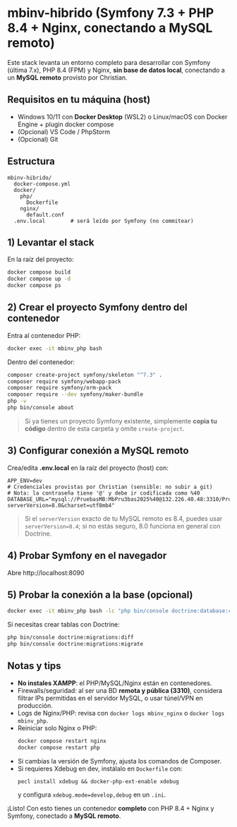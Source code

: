 # mbinv-hibrido (Symfony 7.3 + PHP 8.4 + Nginx, conectando a MySQL remoto)

Este stack levanta un entorno completo para desarrollar con Symfony (última 7.x), PHP 8.4 (FPM) y Nginx, **sin base de datos local**, conectando a un **MySQL remoto** provisto por Christian.

## Requisitos en tu máquina (host)
- Windows 10/11 con **Docker Desktop** (WSL2) o Linux/macOS con Docker Engine + plugin docker compose
- (Opcional) VS Code / PhpStorm
- (Opcional) Git

## Estructura
```
mbinv-hibrido/
  docker-compose.yml
  docker/
    php/
      Dockerfile
    nginx/
      default.conf
  .env.local        # será leído por Symfony (no commitear)
```

## 1) Levantar el stack
En la raíz del proyecto:
```bash
docker compose build
docker compose up -d
docker compose ps
```

## 2) Crear el proyecto Symfony dentro del contenedor
Entra al contenedor PHP:
```bash
docker exec -it mbinv_php bash
```

Dentro del contenedor:
```bash
composer create-project symfony/skeleton "^7.3" .
composer require symfony/webapp-pack
composer require symfony/orm-pack
composer require --dev symfony/maker-bundle
php -v
php bin/console about
```

> Si ya tienes un proyecto Symfony existente, simplemente **copia tu código** dentro de esta carpeta y omite `create-project`.

## 3) Configurar conexión a MySQL remoto
Crea/edita **.env.local** en la raíz del proyecto (host) con:
```
APP_ENV=dev
# Credenciales provistas por Christian (sensible: no subir a git)
# Nota: la contraseña tiene '@' y debe ir codificada como %40
DATABASE_URL="mysql://PruebasMB:MbPru3bas2025%40@132.226.40.48:3310/PruebasMB?serverVersion=8.0&charset=utf8mb4"
```

> Si el `serverVersion` exacto de tu MySQL remoto es 8.4, puedes usar `serverVersion=8.4`; si no estás seguro, 8.0 funciona en general con Doctrine.

## 4) Probar Symfony en el navegador
Abre http://localhost:8090

## 5) Probar la conexión a la base (opcional)
```bash
docker exec -it mbinv_php bash -lc "php bin/console doctrine:database:connect"
```

Si necesitas crear tablas con Doctrine:
```bash
php bin/console doctrine:migrations:diff
php bin/console doctrine:migrations:migrate
```

## Notas y tips
- **No instales XAMPP**: el PHP/MySQL/Nginx están en contenedores.
- Firewalls/seguridad: al ser una BD **remota y pública (3310)**, considera filtrar IPs permitidas en el servidor MySQL, o usar túnel/VPN en producción.
- Logs de Nginx/PHP: revisa con `docker logs mbinv_nginx` o `docker logs mbinv_php`.
- Reiniciar solo Nginx o PHP:
  ```bash
  docker compose restart nginx
  docker compose restart php
  ```
- Si cambias la versión de Symfony, ajusta los comandos de Composer.
- Si requieres Xdebug en dev, instálalo en `Dockerfile` con:
  ```
  pecl install xdebug && docker-php-ext-enable xdebug
  ```
  y configura `xdebug.mode=develop,debug` en un `.ini`.

¡Listo! Con esto tienes un contenedor **completo** con PHP 8.4 + Nginx y Symfony, conectado a **MySQL remoto**.
